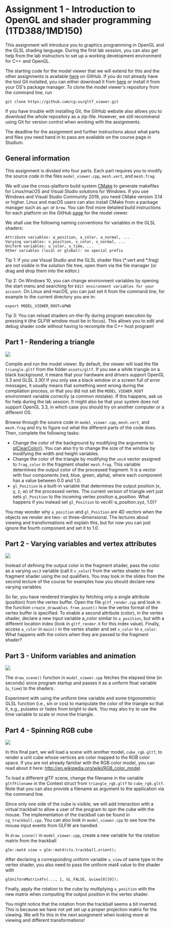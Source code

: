 # Assignment 1 - Introduction to OpenGL and shader programming (1TD388/1MD150) 

This assignment will introduce you to graphics programming in OpenGL and the GLSL shading language. During the first lab session, you can also get help from the lab instructors to set up a working development environment for C++ and OpenGL.

The starting code for the model viewer that we will extend for this and the other assignments is available [here](https://github.com/cg-uu/gltf_viewer) on GitHub. If you do not already have the tool Git installed, you can either download it from [here](https://git-scm.com) or install it from your OS's package manager. To clone the model viewer's repository from the command line, run

    git clone https://github.com/cg-uu/gltf_viewer.git

If you have trouble with installing Git, the GitHub website also allows you to download the whole repository as a zip-file. However, we still recommend using Git for version control when working with the assignments.

The deadline for the assignment and further instructions about what parts and files you need hand in to pass are available on the course page in Studium.

 
## General information

This assignment is divided into four parts. Each part requires you to modify the source code in the files `model_viewer.cpp`, `mesh.vert`, and `mesh.frag`.

We will use the cross-platform build system [CMake](http://www.cmake.org/) to generate makefiles for Linux/macOS and Visual Studio solutions for Windows. If you use Windows and Visual Studio Community 2019, you need CMake version 3.14 or higher. Linux and macOS users can also install CMake from a package manager such as `apt` or `brew`. You can find more detailed build instructions for each platform on the GitHub [page](https://github.com/cg-uu/gltf_viewer) for the model viewer.

We shall use the following naming conventions for variables in the GLSL shaders:

    Attribute variables: a_position, a_color, a_normal, ...
    Varying variables: v_position, v_color, v_normal, ...
    Uniform variables: u_color, u_time, ...
    Other variables (local or global): no special prefix

Tip 1: If you use Visual Studio and the GLSL shader files (*.vert and *.frag) are not visible in the solution file tree, open them via the file manager (or drag and drop them into the editor.)

Tip 2: On Windows 10, you can change environment variables by opening the start menu and searching for `Edit environment variables for your account`. On Linux and macOS, you can just set it from the command line, for example to the current directory you are in:

    export MODEL_VIEWER_ROOT=$PWD

Tip 3: You can reload shaders on-the-fly during program execution by pressing `R` (the GLFW window must be in focus). This allows you to edit and debug shader code without having to recompile the C++ host program!

 
## Part 1 - Rendering a triangle

![](images/part1.png)

Compile and run the model viewer. By default, the viewer will load the file `triangle.gltf` from the folder `assets/gltf`. If you see a white triangle on a black background, it means that your hardware and drivers support OpenGL 3.3 and GLSL 3.30! If you only see a black window or a screen full of error messages, it usually means that something went wrong during the compilation process, or that you did not set the `MODEL_VIEWER_ROOT` environment variable correctly (a common mistake). If this happens, ask us for help during the lab session. It might also be that your system does not support OpenGL 3.3, in which case you should try on another computer or a different OS.

Browse through the source code in `model_viewer.cpp`, `mesh.vert`, and `mesh.frag` and try to figure out what the different parts of the code does. Then, complete the following tasks:

- Change the color of the background by modifying the arguments to [glClearColor()](http://docs.gl/gl3/glClearColor). You can also try to change the size of the window by modifying the width and height variables.
- Change the color of the triangle by modifying the `vec4` vector assigned to `frag_color` in the fragment shader `mesh.frag`. This variable determines the output color of the processed fragment. It is a vector with four components (red, blue, green, alpha), where each component has a value between 0.0 and 1.0.
- `gl_Position` is a built-in variable that determines the output position (x, y, z, w) of the processed vertex. The current version of triangle.vert just sets `gl_Position` to the incoming vertex position a_position. What happens if you instead set `gl_Position` to vec4(-a_position.xyz, 1.0)?

You may wonder why `a_position` and `gl_Position` are 4D vectors when the objects we render are two- or three-dimensional. The lectures about viewing and transformations will explain this, but for now you can just ignore the fourth component and set it to 1.0.

 
## Part 2 - Varying variables and vertex attributes

![](images/part2.png)

Instead of defining the output color in the fragment shader, pass the color as a varying `vec3` variable (call it `v_color`) from the vertex shader to the fragment shader using the out qualifiers. You may look in the slides from the second lecture of the course for examples how you should declare new varying variables.

So far, you have rendered triangles by fetching only a single attribute (position) from the vertex buffer. Open the file `gltf_render.cpp` and look in the function `create_drawables_from_asset()` how the vertex format of the vertex buffer is specified. To enable a second attribute (color), in the vertex shader, declare a new input variable a_color similar to `a_position`, but with a different location index (look in `gltf_render.h` for this index value). Finally, access `a_color` in `main()` in the vertex shader and set `v_color` to `a_color`. What happens with the colors when they are passed to the fragment shader?

 
## Part 3 - Uniform variables and animation

![](images/part3.gif)

The `draw_scene()` function in `model_viewer.cpp` fetches the elapsed time (in seconds) since program startup and passes it as a uniform float variable (`u_time`) to the shaders.

Experiment with using the uniform time variable and some trigonometric GLSL function (i.e., sin or cos) to manipulate the color of the triangle so that it, e.g., pulsates or fades from bright to dark. You may also try to use the time variable to scale or move the triangle.


## Part 4 - Spinning RGB cube

![](images/part4.png)

In this final part, we will load a scene with another model, `cube_rgb.gltf`, to render a unit cube whose vertices are color mapped to the RGB color space. If you are not already familiar with the RGB color model, you can read about it here: http://en.wikipedia.org/wiki/RGB_color_model

To load a different glTF scene, change the filename in the variable `gltfFilename` in the Context struct from `triangle_rgb.gltf` to `cube_rgb.gltf`. Note that you can also provide a filename as argument to the application via the command line.

Since only one side of the cube is visible, we will add interaction with a virtual trackball to allow a user of the program to spin the cube with the mouse. The implementation of the trackball can be found in `cg_trackball.cpp`. You can also look in `model_viewer.cpp` to see how the mouse input events from GLFW are handled.

In `draw_scene()` in `model_viewer.cpp`, create a new variable for the rotation matrix from the trackball

    glm::mat4 view = glm::mat4(ctx.trackball.orient);

After declaring a corresponding uniform variable `u_view` of same type in the vertex shader, you also need to pass the uniform mat4 value to the shader with

    glUniformMatrix4fv(..., 1, GL_FALSE, &view[0][0]);

Finally, apply the rotation to the cube by multiplying `a_position` with the new matrix when computing the output position in the vertex shader.

You might notice that the rotation from the trackball seems a bit inverted. This is because we have not yet set up a proper projection matrix for the viewing. We will fix this in the next assignment when looking more at viewing and different transformations!
